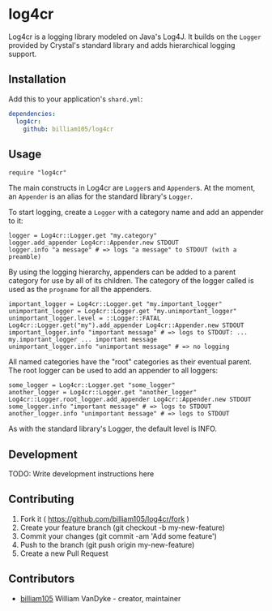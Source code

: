 # log4cr

Log4cr is a logging library modeled on Java's Log4J.
It builds on the `Logger` provided by Crystal's standard library and adds
hierarchical logging support.

## Installation

Add this to your application's `shard.yml`:

```yaml
dependencies:
  log4cr:
    github: billiam105/log4cr
```

## Usage

```crystal
require "log4cr"
```

The main constructs in Log4cr are `Logger`s and `Appender`s.
At the moment, an `Appender` is an alias for the standard library's `Logger`.

To start logging, create a `Logger` with a category name and add an appender to it:

```crystal
logger = Log4cr::Logger.get "my.category"
logger.add_appender Log4cr::Appender.new STDOUT
logger.info "a message" # => logs "a message" to STDOUT (with a preamble)
```

By using the logging hierarchy, appenders can be added to a parent category for use
by all of its children.
The category of the logger called is used as the `progname` for all the appenders.

```crystal
important_logger = Log4cr::Logger.get "my.important_logger"
unimportant_logger = Log4cr::Logger.get "my.unimportant_logger"
unimportant_logger.level = ::Logger::FATAL
Log4cr::Logger.get("my").add_appender Log4cr::Appender.new STDOUT
important_logger.info "important message" # => logs to STDOUT: ... my.important_logger ... important message
unimportant_logger.info "unimportant message" # => no logging
```

All named categories have the "root" categories as their eventual parent.
The root logger can be used to add an appender to all loggers:

```crystal
some_logger = Log4cr::Logger.get "some_logger"
another_logger = Log4cr::Logger.get "another_logger"
Log4cr::Logger.root_logger.add_appender Log4cr::Appender.new STDOUT
some_logger.info "important message" # => logs to STDOUT
another_logger.info "unimportant message" # => logs to STDOUT
```

As with the standard library's Logger, the default level is INFO.

## Development

TODO: Write development instructions here

## Contributing

1. Fork it ( https://github.com/billiam105/log4cr/fork )
2. Create your feature branch (git checkout -b my-new-feature)
3. Commit your changes (git commit -am 'Add some feature')
4. Push to the branch (git push origin my-new-feature)
5. Create a new Pull Request

## Contributors

- [billiam105](https://github.com/billiam105) William VanDyke - creator, maintainer
